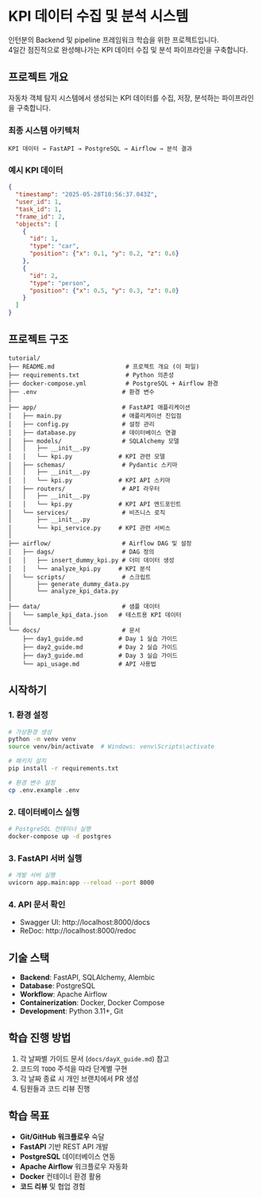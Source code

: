 # KPI 데이터 수집 및 분석 시스템

인턴분의 Backend 및 pipeline 프레임워크 학습을 위한 프로젝트입니다.  
4일간 점진적으로 완성해나가는 KPI 데이터 수집 및 분석 파이프라인을 구축합니다.

## 프로젝트 개요

자동차 객체 탐지 시스템에서 생성되는 KPI 데이터를 수집, 저장, 분석하는 파이프라인을 구축합니다.

### 최종 시스템 아키텍처
```
KPI 데이터 → FastAPI → PostgreSQL → Airflow → 분석 결과
```

### 예시 KPI 데이터
```json
{
  "timestamp": "2025-05-28T10:56:37.043Z",
  "user_id": 1,
  "task_id": 1,
  "frame_id": 2,
  "objects": [
    {
      "id": 1,
      "type": "car", 
      "position": {"x": 0.1, "y": 0.2, "z": 0.6}
    },
    {
      "id": 2,
      "type": "person",
      "position": {"x": 0.5, "y": 0.3, "z": 0.0}
    }
  ]
}
```

## 프로젝트 구조

```
tutorial/
├── README.md                    # 프로젝트 개요 (이 파일)
├── requirements.txt             # Python 의존성
├── docker-compose.yml           # PostgreSQL + Airflow 환경
├── .env                        # 환경 변수
│
├── app/                        # FastAPI 애플리케이션
│   ├── main.py                 # 애플리케이션 진입점
│   ├── config.py               # 설정 관리
│   ├── database.py             # 데이터베이스 연결
│   ├── models/                 # SQLAlchemy 모델
│   │   ├── __init__.py
│   │   └── kpi.py             # KPI 관련 모델
│   ├── schemas/                # Pydantic 스키마
│   │   ├── __init__.py
│   │   └── kpi.py             # KPI API 스키마
│   ├── routers/                # API 라우터
│   │   ├── __init__.py
│   │   └── kpi.py             # KPI API 엔드포인트
│   └── services/               # 비즈니스 로직
│       ├── __init__.py
│       └── kpi_service.py     # KPI 관련 서비스
│
├── airflow/                    # Airflow DAG 및 설정
│   ├── dags/                   # DAG 정의
│   │   ├── insert_dummy_kpi.py # 더미 데이터 생성
│   │   └── analyze_kpi.py     # KPI 분석
│   └── scripts/                # 스크립트
│       ├── generate_dummy_data.py
│       └── analyze_kpi_data.py
│
├── data/                       # 샘플 데이터
│   └── sample_kpi_data.json   # 테스트용 KPI 데이터
│
└── docs/                       # 문서
    ├── day1_guide.md          # Day 1 실습 가이드
    ├── day2_guide.md          # Day 2 실습 가이드
    ├── day3_guide.md          # Day 3 실습 가이드
    └── api_usage.md           # API 사용법
```

## 시작하기

### 1. 환경 설정
```bash
# 가상환경 생성
python -m venv venv
source venv/bin/activate  # Windows: venv\Scripts\activate

# 패키지 설치
pip install -r requirements.txt

# 환경 변수 설정
cp .env.example .env
```

### 2. 데이터베이스 실행
```bash
# PostgreSQL 컨테이너 실행
docker-compose up -d postgres
```

### 3. FastAPI 서버 실행
```bash
# 개발 서버 실행
uvicorn app.main:app --reload --port 8000
```

### 4. API 문서 확인
- Swagger UI: http://localhost:8000/docs
- ReDoc: http://localhost:8000/redoc

## 기술 스택

- **Backend**: FastAPI, SQLAlchemy, Alembic
- **Database**: PostgreSQL  
- **Workflow**: Apache Airflow
- **Containerization**: Docker, Docker Compose
- **Development**: Python 3.11+, Git

## 학습 진행 방법

1. 각 날짜별 가이드 문서 (`docs/dayX_guide.md`) 참고
2. 코드의 `TODO` 주석을 따라 단계별 구현
3. 각 날짜 종료 시 개인 브랜치에서 PR 생성
4. 팀원들과 코드 리뷰 진행

## 학습 목표

- **Git/GitHub 워크플로우** 숙달
- **FastAPI** 기반 REST API 개발
- **PostgreSQL** 데이터베이스 연동
- **Apache Airflow** 워크플로우 자동화
- **Docker** 컨테이너 환경 활용
- **코드 리뷰** 및 협업 경험 